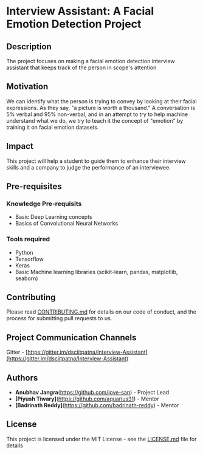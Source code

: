 # Interview Assistant: A Facial Emotion Detection Project

## Description
The project focuses on making a facial emotion detection interview assistant that keeps track of the person in scope's attention

## Motivation 
We can identify what the person is trying to convey by looking at their facial expressions. As they say, "a picture is worth a thousand." A conversation is 5% verbal and 95% non-verbal, and in an attempt to try to help machine understand what we do, we try to teach it the concept of "emotion" by training it on facial emotion datasets.

## Impact
This project will help a student to guide them to enhance their interview skills and a company to judge the performance of an interviewee.  

## Pre-requisites
### Knowledge Pre-requisits
* Basic Deep Learning concepts
* Basics of Convolutional Neural Networks

### Tools required
* Python
* Tensorflow
* Keras
* Basic Machine learning libraries (scikit-learn, pandas, matplotlib, seaborn)

## Contributing
Please read [CONTRIBUTING.md](CONTRIBUTING.md) for details on our code of conduct, and the process for submitting pull requests to us.

## Project Communication Channels
Gitter - [https://gitter.im/dsciitpatna/Interview-Assistant](https://gitter.im/dsciitpatna/Interview-Assistant)

## Authors
* **Anubhav Jangra**(https://github.com/love-san) - Project Lead
* **[Piyush Tiwary]**(https://github.com/aquarius31) - Mentor
* **[Badrinath Reddy]**(https://github.com/badrinath-reddy) - Mentor

## License
This project is licensed under the MIT License - see the [LICENSE.md](LICENSE.md) file for details
